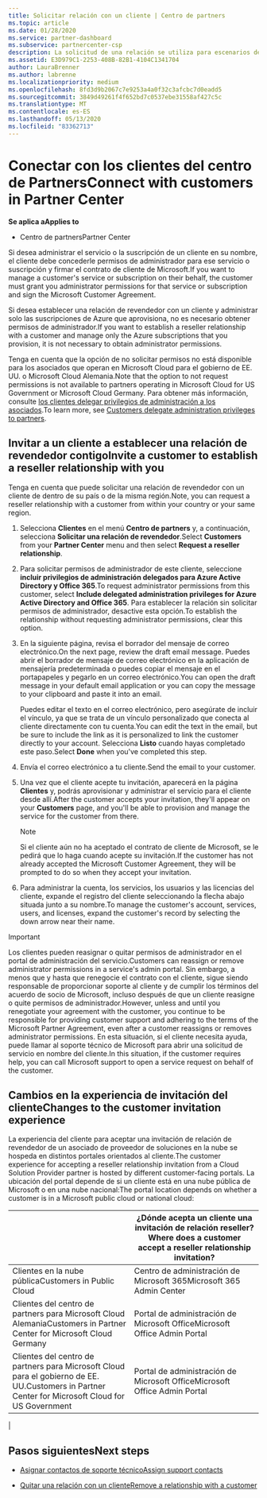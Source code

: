 ```yaml
---
title: Solicitar relación con un cliente | Centro de partners
ms.topic: article
ms.date: 01/28/2020
ms.service: partner-dashboard
ms.subservice: partnercenter-csp
description: La solicitud de una relación se utiliza para escenarios de varios asociados y de varios canales. También es útil si un cliente quita tus privilegios de administrador delegado y necesitas restaurarlos para proporcionar aprovisionamiento o soporte técnico.
ms.assetid: E3D979C1-2253-408B-82B1-4104C1341704
author: LauraBrenner
ms.author: labrenne
ms.localizationpriority: medium
ms.openlocfilehash: 8fd3d9b2067c7e9253a4a0f32c3afcbc7d0eadd5
ms.sourcegitcommit: 3849d49261f4f652bd7c0537ebe31558af427c5c
ms.translationtype: MT
ms.contentlocale: es-ES
ms.lasthandoff: 05/13/2020
ms.locfileid: "83362713"
---
```

# <a name="connect-with-customers-in-partner-center"></a><span data-ttu-id="cb4a6-104">Conectar con los clientes del centro de Partners</span><span class="sxs-lookup"><span data-stu-id="cb4a6-104">Connect with customers in Partner Center</span></span>

<span data-ttu-id="cb4a6-105">**Se aplica a**</span><span class="sxs-lookup"><span data-stu-id="cb4a6-105">**Applies to**</span></span>

-  <span data-ttu-id="cb4a6-106">Centro de partners</span><span class="sxs-lookup"><span data-stu-id="cb4a6-106">Partner Center</span></span>

<span data-ttu-id="cb4a6-107">Si desea administrar el servicio o la suscripción de un cliente en su nombre, el cliente debe concederle permisos de administrador para ese servicio o suscripción y firmar el contrato de cliente de Microsoft.</span><span class="sxs-lookup"><span data-stu-id="cb4a6-107">If you want to manage a customer's service or subscription on their behalf, the customer must grant you administrator permissions for that service or subscription and sign the Microsoft Customer Agreement.</span></span>

<span data-ttu-id="cb4a6-108">Si desea establecer una relación de revendedor con un cliente y administrar solo las suscripciones de Azure que aprovisiona, no es necesario obtener permisos de administrador.</span><span class="sxs-lookup"><span data-stu-id="cb4a6-108">If you want to establish a reseller relationship with a customer and manage only the Azure subscriptions that you provision, it is not necessary to obtain administrator permissions.</span></span>

<span data-ttu-id="cb4a6-109">Tenga en cuenta que la opción de no solicitar permisos no está disponible para los asociados que operan en Microsoft Cloud para el gobierno de EE. UU. o Microsoft Cloud Alemania.</span><span class="sxs-lookup"><span data-stu-id="cb4a6-109">Note that the option to not request permissions is not available to partners operating in Microsoft Cloud for US Government or Microsoft Cloud Germany.</span></span> <span data-ttu-id="cb4a6-110">Para obtener más información, consulte [los clientes delegar privilegios de administración a los asociados](https://docs.microsoft.com/partner-center/customers_revoke_admin_privileges).</span><span class="sxs-lookup"><span data-stu-id="cb4a6-110">To learn more, see [Customers delegate administration privileges to partners](https://docs.microsoft.com/partner-center/customers_revoke_admin_privileges).</span></span>

## <a name="invite-a-customer-to-establish-a-reseller-relationship-with-you"></a><span data-ttu-id="cb4a6-111">Invitar a un cliente a establecer una relación de revendedor contigo</span><span class="sxs-lookup"><span data-stu-id="cb4a6-111">Invite a customer to establish a reseller relationship with you</span></span>

<span data-ttu-id="cb4a6-112">Tenga en cuenta que puede solicitar una relación de revendedor con un cliente de dentro de su país o de la misma región.</span><span class="sxs-lookup"><span data-stu-id="cb4a6-112">Note, you can request a reseller relationship with a customer from within your country or your same region.</span></span>

1. <span data-ttu-id="cb4a6-113">Selecciona **Clientes** en el menú **Centro de partners** y, a continuación, selecciona **Solicitar una relación de revendedor**.</span><span class="sxs-lookup"><span data-stu-id="cb4a6-113">Select **Customers** from your **Partner Center** menu and then select **Request a reseller relationship**.</span></span>

2. <span data-ttu-id="cb4a6-114">Para solicitar permisos de administrador de este cliente, seleccione **incluir privilegios de administración delegados para Azure Active Directory y Office 365**.</span><span class="sxs-lookup"><span data-stu-id="cb4a6-114">To request administrator permissions from this customer, select **Include delegated administration privileges for Azure Active Directory and Office 365**.</span></span> <span data-ttu-id="cb4a6-115">Para establecer la relación sin solicitar permisos de administrador, desactive esta opción.</span><span class="sxs-lookup"><span data-stu-id="cb4a6-115">To establish the relationship without requesting administrator permissions, clear this option.</span></span>

3. <span data-ttu-id="cb4a6-116">En la siguiente página, revisa el borrador del mensaje de correo electrónico.</span><span class="sxs-lookup"><span data-stu-id="cb4a6-116">On the next page, review the draft email message.</span></span> <span data-ttu-id="cb4a6-117">Puedes abrir el borrador de mensaje de correo electrónico en la aplicación de mensajería predeterminada o puedes copiar el mensaje en el portapapeles y pegarlo en un correo electrónico.</span><span class="sxs-lookup"><span data-stu-id="cb4a6-117">You can open the draft message in your default email application or you can copy the message to your clipboard and paste it into an email.</span></span>

   <span data-ttu-id="cb4a6-118">Puedes editar el texto en el correo electrónico, pero asegúrate de incluir el vínculo, ya que se trata de un vínculo personalizado que conecta al cliente directamente con tu cuenta.</span><span class="sxs-lookup"><span data-stu-id="cb4a6-118">You can edit the text in the email, but be sure to include the link as it is personalized to link the customer directly to your account.</span></span> <span data-ttu-id="cb4a6-119">Selecciona **Listo** cuando hayas completado este paso.</span><span class="sxs-lookup"><span data-stu-id="cb4a6-119">Select **Done** when you've completed this step.</span></span>

4. <span data-ttu-id="cb4a6-120">Envía el correo electrónico a tu cliente.</span><span class="sxs-lookup"><span data-stu-id="cb4a6-120">Send the email to your customer.</span></span>

5. <span data-ttu-id="cb4a6-121">Una vez que el cliente acepte tu invitación, aparecerá en la página **Clientes** y, podrás aprovisionar y administrar el servicio para el cliente desde allí.</span><span class="sxs-lookup"><span data-stu-id="cb4a6-121">After the customer accepts your invitation, they'll appear on your **Customers** page, and you'll be able to provision and manage the service for the customer from there.</span></span>

   > [!NOTE]
   > <span data-ttu-id="cb4a6-122">Si el cliente aún no ha aceptado el contrato de cliente de Microsoft, se le pedirá que lo haga cuando acepte su invitación.</span><span class="sxs-lookup"><span data-stu-id="cb4a6-122">If the customer has not already accepted the Microsoft Customer Agreement, they will be prompted to do so when they accept your invitation.</span></span> 

6. <span data-ttu-id="cb4a6-123">Para administrar la cuenta, los servicios, los usuarios y las licencias del cliente, expande el registro del cliente seleccionando la flecha abajo situada junto a su nombre.</span><span class="sxs-lookup"><span data-stu-id="cb4a6-123">To manage the customer's account, services, users, and licenses, expand the customer's record by selecting the down arrow near their name.</span></span>

> [!IMPORTANT]  
> <span data-ttu-id="cb4a6-124">Los clientes pueden reasignar o quitar permisos de administrador en el portal de administración del servicio.</span><span class="sxs-lookup"><span data-stu-id="cb4a6-124">Customers can reassign or remove administrator permissions in a service's admin portal.</span></span> <span data-ttu-id="cb4a6-125">Sin embargo, a menos que y hasta que renegocie el contrato con el cliente, sigue siendo responsable de proporcionar soporte al cliente y de cumplir los términos del acuerdo de socio de Microsoft, incluso después de que un cliente reasigne o quite permisos de administrador.</span><span class="sxs-lookup"><span data-stu-id="cb4a6-125">However, unless and until you renegotiate your agreement with the customer, you continue to be responsible for providing customer support and adhering to the terms of the Microsoft Partner Agreement, even after a customer reassigns or removes administrator permissions.</span></span> <span data-ttu-id="cb4a6-126">En esta situación, si el cliente necesita ayuda, puede llamar al soporte técnico de Microsoft para abrir una solicitud de servicio en nombre del cliente.</span><span class="sxs-lookup"><span data-stu-id="cb4a6-126">In this situation, if the customer requires help, you can call Microsoft support to open a service request on behalf of the customer.</span></span>

## <a name="changes-to-the-customer-invitation-experience"></a><span data-ttu-id="cb4a6-127">Cambios en la experiencia de invitación del cliente</span><span class="sxs-lookup"><span data-stu-id="cb4a6-127">Changes to the customer invitation experience</span></span>

<span data-ttu-id="cb4a6-128">La experiencia del cliente para aceptar una invitación de relación de revendedor de un asociado de proveedor de soluciones en la nube se hospeda en distintos portales orientados al cliente.</span><span class="sxs-lookup"><span data-stu-id="cb4a6-128">The customer experience for accepting a reseller relationship invitation from a Cloud Solution Provider partner is hosted by different customer-facing portals.</span></span> <span data-ttu-id="cb4a6-129">La ubicación del portal depende de si un cliente está en una nube pública de Microsoft o en una nube nacional:</span><span class="sxs-lookup"><span data-stu-id="cb4a6-129">The portal location depends on whether a customer is in a Microsoft public cloud or national cloud:</span></span>

|  | <span data-ttu-id="cb4a6-130">¿Dónde acepta un cliente una invitación de relación reseller?</span><span class="sxs-lookup"><span data-stu-id="cb4a6-130">Where does a customer accept a reseller relationship invitation?</span></span> |
|---------|---------
| <span data-ttu-id="cb4a6-131">Clientes en la nube pública</span><span class="sxs-lookup"><span data-stu-id="cb4a6-131">Customers in Public Cloud</span></span> | <span data-ttu-id="cb4a6-132">Centro de administración de Microsoft 365</span><span class="sxs-lookup"><span data-stu-id="cb4a6-132">Microsoft 365 Admin Center</span></span> |
| <span data-ttu-id="cb4a6-133">Clientes del centro de partners para Microsoft Cloud Alemania</span><span class="sxs-lookup"><span data-stu-id="cb4a6-133">Customers in Partner Center for Microsoft Cloud Germany</span></span> | <span data-ttu-id="cb4a6-134">Portal de administración de Microsoft Office</span><span class="sxs-lookup"><span data-stu-id="cb4a6-134">Microsoft Office Admin Portal</span></span> |
| <span data-ttu-id="cb4a6-135">Clientes del centro de partners para Microsoft Cloud para el gobierno de EE. UU.</span><span class="sxs-lookup"><span data-stu-id="cb4a6-135">Customers in Partner Center for Microsoft Cloud for US Government</span></span> | <span data-ttu-id="cb4a6-136">Portal de administración de Microsoft Office</span><span class="sxs-lookup"><span data-stu-id="cb4a6-136">Microsoft Office Admin Portal</span></span> |
|

## <a name="next-steps"></a><span data-ttu-id="cb4a6-137">Pasos siguientes</span><span class="sxs-lookup"><span data-stu-id="cb4a6-137">Next steps</span></span>

- [<span data-ttu-id="cb4a6-138">Asignar contactos de soporte técnico</span><span class="sxs-lookup"><span data-stu-id="cb4a6-138">Assign support contacts</span></span>](assign-support-contacts.md)

- [<span data-ttu-id="cb4a6-139">Quitar una relación con un cliente</span><span class="sxs-lookup"><span data-stu-id="cb4a6-139">Remove a relationship with a customer</span></span>](remove-a-relationship.md)
